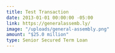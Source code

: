 ```yaml
---
title: Test Transaction
date: 2013-01-01 00:00:00 -05:00
link: https://generalassemb.ly/
image: "/uploads/general-assembly.png"
amount: "$25.0 million"
type: Senior Secured Term Loan
---
```


